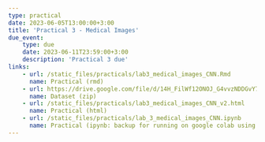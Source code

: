 ```yaml
---
type: practical
date: 2023-06-05T13:00:00+3:00
title: 'Practical 3 - Medical Images'
due_event: 
    type: due
    date: 2023-06-11T23:59:00+3:00
    description: 'Practical 3 due'
links:
    - url: /static_files/practicals/lab3_medical_images_CNN.Rmd
      name: Practical (rmd)
    - url: https://drive.google.com/file/d/14H_FilWf12ONOJ_G4vvzNDDGvY7Ccqtm/view?usp=sharing
      name: Dataset (zip)
    - url: /static_files/practicals/lab3_medical_images_CNN_v2.html
      name: Practical (html)
    - url: /static_files/practicals/lab_3_medical_images_CNN.ipynb
      name: Practical (ipynb: backup for running on google colab using R runtime)
---
```

